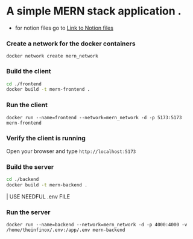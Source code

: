 # A simple MERN stack application .

- for notion files go to [Link to Notion files](https://github.com/theinfinox/courseApp/tree/docs)

### Create a network for the docker containers

`docker network create mern_network`

### Build the client 

```sh
cd ./frontend
docker build -t mern-frontend .
```

### Run the client

`docker run --name=frontend --network=mern_network -d -p 5173:5173 mern-frontend`

### Verify the client is running

Open your browser and type `http://localhost:5173`

### Build the server

```sh
cd ./backend
docker build -t mern-backend .
```
| USE NEEDFUL .env FILE
### Run the server

`docker run --name=backend --network=mern_network -d -p 4000:4000 -v /home/theinfinox/.env:/app/.env mern-backend`


